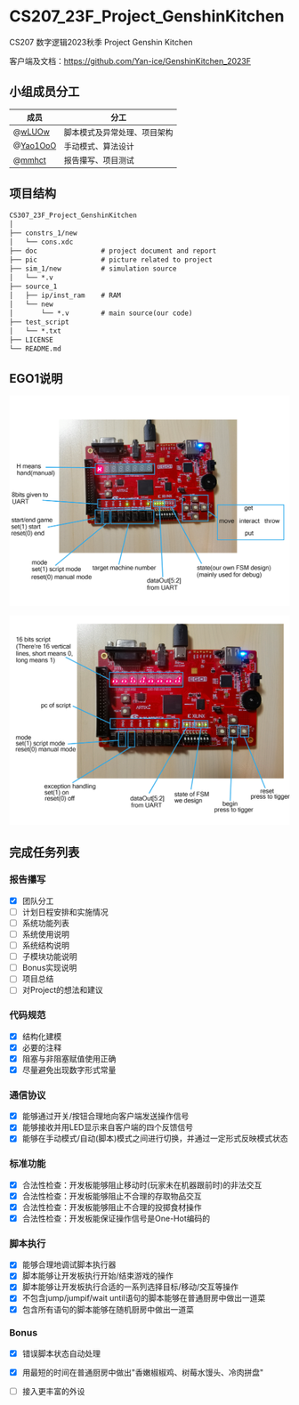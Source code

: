 # CS207_23F_Project_GenshinKitchen
CS207 数字逻辑2023秋季 Project Genshin Kitchen

客户端及文档：https://github.com/Yan-ice/GenshinKitchen_2023F

## 小组成员分工

| 成员                                   | 分工                         |
| -------------------------------------- | ---------------------------- |
| @[wLUOw](https://github.com/wLUOw)     | 脚本模式及异常处理、项目架构 |
| @[Yao1OoO](https://github.com/Yao1OoO) | 手动模式、算法设计           |
| @[mmhct](https://github.com/mmhct)     | 报告攥写、项目测试           |



## 项目结构

```
CS307_23F_Project_GenshinKitchen
│
├── constrs_1/new
│   └── cons.xdc
├── doc                # project document and report
├── pic                # picture related to project
├── sim_1/new          # simulation source
│   └── *.v
├── source_1
│   ├── ip/inst_ram    # RAM
│   └── new
│       └── *.v        # main source(our code)
├── test_script
│   └── *.txt
├── LICENSE
└── README.md
```



## EGO1说明

![1](pic/manual_mode_descrip.png)

![2](pic/script_mode_descript.png)



## 完成任务列表

### 报告攥写

- [x] 团队分工
- [ ] 计划日程安排和实施情况
- [ ] 系统功能列表
- [ ] 系统使用说明
- [ ] 系统结构说明
- [ ] 子模块功能说明
- [ ] Bonus实现说明
- [ ] 项目总结
- [ ] 对Project的想法和建议

### 代码规范

- [x] 结构化建模
- [x] 必要的注释
- [x] 阻塞与非阻塞赋值使用正确
- [x] 尽量避免出现数字形式常量

### 通信协议

- [x] 能够通过开关/按钮合理地向客户端发送操作信号
- [x] 能够接收并用LED显示来自客户端的四个反馈信号
- [x] 能够在手动模式/自动(脚本)模式之间进行切换，并通过一定形式反映模式状态

### 标准功能

- [x] 合法性检查：开发板能够阻止移动时(玩家未在机器跟前时)的非法交互
- [x] 合法性检查：开发板能够阻止不合理的存取物品交互
- [x] 合法性检查：开发板能够阻止不合理的投掷食材操作
- [x] 合法性检查：开发板能保证操作信号是One-Hot编码的

### 脚本执行

- [x] 能够合理地调试脚本执行器
- [x] 脚本能够让开发板执行开始/结束游戏的操作
- [x] 脚本能够让开发板执行合适的一系列选择目标/移动/交互等操作
- [x] 不包含jump/jumpif/wait until语句的脚本能够在普通厨房中做出一道菜
- [x] 包含所有语句的脚本能够在随机厨房中做出一道菜

### Bonus

- [x] 错误脚本状态自动处理
- [x] 用最短的时间在普通厨房中做出"香嫩椒椒鸡、树莓水馒头、冷肉拼盘"
- [ ] 接入更丰富的外设

